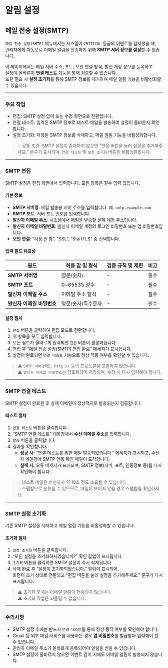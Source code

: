 # 알림 설정

## 메일 전송 설정(SMTP)


`메일 전송 설정(SMTP)` 메뉴에서는 시스템이 `CRITICAL` 등급의 이벤트를 감지했을 때,  
관리자에게 자동으로 이메일 알림을 전송하기 위해 **SMTP 서버 정보를 설정**할 수 있습니다.  

이 페이지에서는 메일 서버 주소, 포트, 보안 연결 방식, 발신 계정 정보를 등록하고  
설정이 올바른지 **연결 테스트** 기능을 통해 검증할 수 있습니다.  
또한 필요 시 **설정 초기화**를 통해 SMTP 정보를 제거하여 메일 알림 기능을 비활성화할 수 있습니다.

---

### 주요 작업
* 편집: SMTP 설정 입력 또는 수정 화면으로 전환합니다. 
* 연결 테스트: 입력된 SMTP 정보로 테스트 메일을 발송하여 설정이 올바른지 확인합니다.
* 설정 초기화: 저장된 SMTP 정보를 삭제하고, 메일 알림 기능을 비활성화합니다.



> 💡 공통 조건: SMTP 설정이 존재하지 않으면 “편집 버튼을 눌러 설정을 추가해주세요.” 문구가 표시되며, `연결 테스트` 및 `설정 초기화` 버튼은 비활성화됩니다.

---

### SMTP 편집

SMTP 설정은 편집 화면에서 입력합니다.  모든 항목은 필수 입력 값입니다.

#### 기본 정보
- **SMTP 서버명**: 메일 발송용 서버 주소를 입력합니다. 예: `smtp.example.com` 
- **SMTP 포트**: 서버 포트 번호를 입력합니다.
- **발신자 이메일 주소**: 시스템에서 메일을 발송할 실제 계정 주소입니다.
- **발신자 이메일 비밀번호**: 발신자 이메일 계정의 로그인 비밀번호 또는 앱 비밀번호입니다.
- **보안 연결**: “사용 안 함”, “SSL”, “StartTLS” 중 선택합니다.

#### 입력 필드 유효성
| 필드      | 허용 값 및 형식 | 검증 규칙 및 제한  | 비고      |
|------|------|------|------|
| **SMTP 서버명** | 영문/숫자/. | - |  필수 |
| **SMTP 포트** | 0~65535 정수 | - | 필수 |
| **발신자 이메일 주소** | 이메일 주소 형식 | - | 필수 |
| **발신자 이메일 비밀번호** | 영문/숫자/특수문자 | - | 필수 |



#### 설정 절차
1. `편집` 버튼을 클릭하여 편집 모드로 전환합니다.  
2. 위 항목을 모두 입력합니다.  
3. 모든 필드가 올바르게 입력되면 `편집` 버튼이 활성화됩니다.  
4. 편집 후 “메일 전송 설정(SMTP) 편집 완료” 메세지가 표시됩니다.  
5. 설정이 완료되면 `연결 테스트` 기능으로 정상 작동 여부를 확인할 수 있습니다.

> ⚠️ `SMTP 서버명`에는 `http://` 등의 프로토콜을 포함하지 않습니다.  
> ⚠️ `발신자 이메일 비밀번호`는 암호화되어 저장되며, 수정 시 다시 입력해야 합니다.

---

### SMTP 연결 테스트

SMTP 설정이 완료된 후 실제 이메일이 정상적으로 발송되는지 검증합니다.

#### 테스트 절차
1. `연결 테스트` 버튼을 클릭합니다.  
2. “SMTP 연결 테스트” 대화창에서 **수신 이메일 주소**를 입력합니다.  
3. `발송` 버튼을 클릭합니다.  
4. 결과를 확인합니다.  
   - **성공 시:** “연결 테스트를 위한 메일 발송되었습니다.” 메세지가 표시되고, 수신자 메일함에 SMTP 연동 확인 메일이 도착합니다.  
   - **실패 시:** 오류 메세지가 표시되며, SMTP 정보(서버, 포트, 인증정보 등)를 다시 확인해야 합니다.  

> 💡 테스트 메일은 수신까지 약 10초 정도 소요될 수 있습니다.  
> 💡 스팸함으로 분류될 수 있으므로, 메일이 보이지 않을 경우 스팸함을 확인하세요.


---

### SMTP 설정 초기화

기존 SMTP 설정을 삭제하고 메일 알림 기능을 비활성화할 수 있습니다.

#### 초기화 절차
1. `설정 초기화` 버튼을 클릭합니다.  
2. “모든 설정을 초기화하시겠습니까?” 확인 팝업이 표시됩니다.  
3. `초기화` 버튼을 클릭하면 SMTP 설정이 즉시 삭제됩니다.  
4. 삭제 완료 후 “설정이 초기화되었습니다.” 알림이 표시되며,  
   화면이 초기 상태로 전환되고 “편집 버튼을 눌러 설정을 추가해주세요.” 문구가 다시 표시됩니다.

> ⚠️ 초기화 후에는 이메일 알림이 전송되지 않습니다.  
> ⚠️ 초기화 작업은 되돌릴 수 없습니다.

---

### 주의사항
- SMTP 설정 후에는 반드시 `연결 테스트`를 통해 정상 동작 여부를 확인해야 합니다.  
- Gmail 등 외부 메일 서비스를 사용하는 경우 **앱 비밀번호**를 발급받아 입력해야 할 수 있습니다.  
- 관리자 이메일 주소가 올바르게 등록되어야 알림을 받을 수 있습니다.  
- SMTP 설정이 올바르지 않으면 이벤트 감지 시에도 이메일 알림이 발송되지 않습니다.
